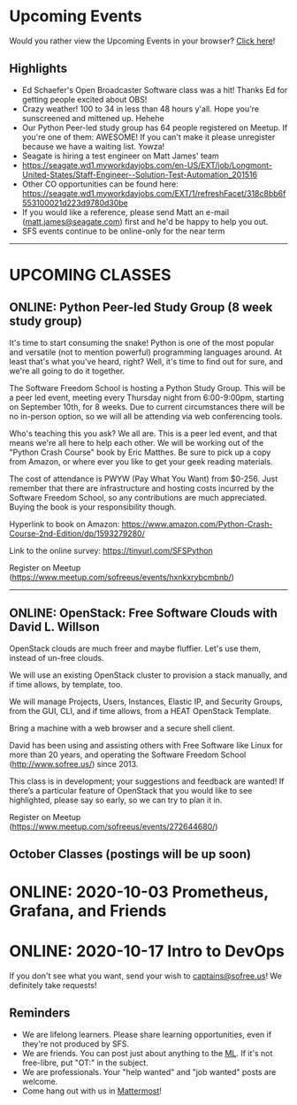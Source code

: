 # Upcoming Events

Would you rather view the Upcoming Events in your browser? [Click here](https://gitlab.com/sofreeus/sofreeus/blob/master/upcoming-events.md)!


## Highlights

* Ed Schaefer's Open Broadcaster Software class was a hit!  Thanks Ed for getting people excited about OBS! 
* Crazy weather!  100 to 34 in less than 48 hours y'all. Hope you're sunscreened and mittened up.  Hehehe
* Our Python Peer-led study group has 64 people registered on Meetup.  If you're one of them: AWESOME! If you can't make it please unregister because we have a waiting list.  Yowza!
* Seagate is hiring a test engineer on Matt James' team
* https://seagate.wd1.myworkdayjobs.com/en-US/EXT/job/Longmont-United-States/Staff-Engineer--Solution-Test-Automation_201516
* Other CO opportunities can be found here: https://seagate.wd1.myworkdayjobs.com/EXT/1/refreshFacet/318c8bb6f553100021d223d9780d30be
* If you would like a reference, please send Matt an e-mail (matt.james@seagate.com) first and he'd be happy to help you out.
* SFS events continue to be online-only for the near term

---

# UPCOMING CLASSES


## ONLINE: Python Peer-led Study Group (8 week study group)

It's time to start consuming the snake! Python is one of the most popular and versatile (not to mention powerful) programming languages around. At least that's what you've heard, right? Well, it's time to find out for sure, and we're all going to do it together.

The Software Freedom School is hosting a Python Study Group. This will be a peer led event, meeting every Thursday night from 6:00-9:00pm, starting on September 10th, for 8 weeks. Due to current circumstances there will be no in-person option, so we will all be attending via web conferencing tools.

Who's teaching this you ask? We all are. This is a peer led event, and that means we're all here to help each other. We will be working out of the "Python Crash Course" book by Eric Matthes. Be sure to pick up a copy from Amazon, or where ever you like to get your geek reading materials.

The cost of attendance is PWYW (Pay What You Want) from $0-256. Just remember that there are infrastructure and hosting costs incurred by the Software Freedom School, so any contributions are much appreciated. Buying the book is your responsibility though.

Hyperlink to book on Amazon: https://www.amazon.com/Python-Crash-Course-2nd-Edition/dp/1593279280/

Link to the online survey: https://tinyurl.com/SFSPython

Register on Meetup (https://www.meetup.com/sofreeus/events/hxnkxrybcmbnb/)

---

## ONLINE: OpenStack: Free Software Clouds with David L. Willson

OpenStack clouds are much freer and maybe fluffier. Let's use them, instead of un-free clouds.

We will use an existing OpenStack cluster to provision a stack manually, and if time allows, by template, too.

We will manage Projects, Users, Instances, Elastic IP, and Security Groups, from the GUI, CLI, and if time allows, from a HEAT OpenStack Template.

Bring a machine with a web browser and a secure shell client.

David has been using and assisting others with Free Software like Linux for more than 20 years, and operating the Software Freedom School
(http://www.sofree.us/) since 2013.

This class is in development; your suggestions and feedback are wanted! If there’s a particular feature of OpenStack that you would
like to see highlighted, please say so early, so we can try to plan it in.

Register on Meetup (https://www.meetup.com/sofreeus/events/272644680/)

## October Classes (postings will be up soon)

# ONLINE: 2020-10-03 Prometheus, Grafana, and Friends 

# ONLINE: 2020-10-17 Intro to DevOps 

If you don't see what you want, send your wish to captains@sofree.us! We definitely take requests!

## Reminders

* We are lifelong learners. Please share learning opportunities, even if they're not produced by SFS.
* We are friends. You can post just about anything to the [ML](http://lists.sofree.us/cgi-bin/mailman/listinfo/sfs). If it's not free-libre, put "OT:" in the subject.
* We are professionals. Your "help wanted" and "job wanted" posts are welcome.
* Come hang out with us in [Mattermost](http://mm.sofree.us/sfs-team/channels/town-square)!
